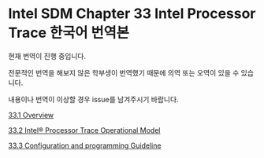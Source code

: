 # Intel SDM Chapter 33 Intel Processor Trace 한국어 번역본

현재 번역이 진행 중입니다.

전문적인 번역을 해보지 않은 학부생이 번역했기 때문에 의역 또는 오역이 있을 수 있습니다.

내용이나 번역이 이상할 경우 issue를 남겨주시기 바랍니다.

[33.1 Overview](./33.1-Overview.md)

[33.2 Intel® Processor Trace Operational Model](./33.2-INTEL®-PROCESSOR-TRACE-OPERATIONAL-MODEL.md)

[33.3 Configuration and programming Guideline](./33.3-CONFIGURATION-AND-PROGRAMMING-GUIDELINE.md)

